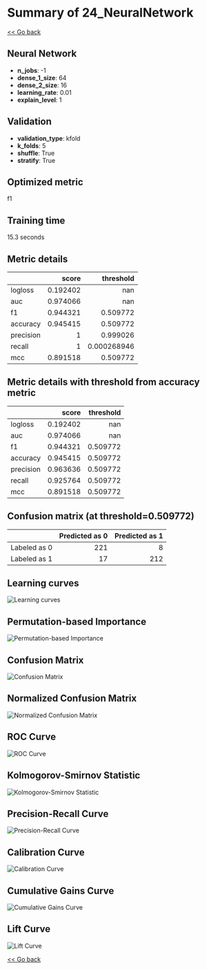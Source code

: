 # Summary of 24_NeuralNetwork

[<< Go back](../README.md)


## Neural Network
- **n_jobs**: -1
- **dense_1_size**: 64
- **dense_2_size**: 16
- **learning_rate**: 0.01
- **explain_level**: 1

## Validation
 - **validation_type**: kfold
 - **k_folds**: 5
 - **shuffle**: True
 - **stratify**: True

## Optimized metric
f1

## Training time

15.3 seconds

## Metric details
|           |    score |     threshold |
|:----------|---------:|--------------:|
| logloss   | 0.192402 | nan           |
| auc       | 0.974066 | nan           |
| f1        | 0.944321 |   0.509772    |
| accuracy  | 0.945415 |   0.509772    |
| precision | 1        |   0.999026    |
| recall    | 1        |   0.000268946 |
| mcc       | 0.891518 |   0.509772    |


## Metric details with threshold from accuracy metric
|           |    score |   threshold |
|:----------|---------:|------------:|
| logloss   | 0.192402 |  nan        |
| auc       | 0.974066 |  nan        |
| f1        | 0.944321 |    0.509772 |
| accuracy  | 0.945415 |    0.509772 |
| precision | 0.963636 |    0.509772 |
| recall    | 0.925764 |    0.509772 |
| mcc       | 0.891518 |    0.509772 |


## Confusion matrix (at threshold=0.509772)
|              |   Predicted as 0 |   Predicted as 1 |
|:-------------|-----------------:|-----------------:|
| Labeled as 0 |              221 |                8 |
| Labeled as 1 |               17 |              212 |

## Learning curves
![Learning curves](learning_curves.png)

## Permutation-based Importance
![Permutation-based Importance](permutation_importance.png)
## Confusion Matrix

![Confusion Matrix](confusion_matrix.png)


## Normalized Confusion Matrix

![Normalized Confusion Matrix](confusion_matrix_normalized.png)


## ROC Curve

![ROC Curve](roc_curve.png)


## Kolmogorov-Smirnov Statistic

![Kolmogorov-Smirnov Statistic](ks_statistic.png)


## Precision-Recall Curve

![Precision-Recall Curve](precision_recall_curve.png)


## Calibration Curve

![Calibration Curve](calibration_curve_curve.png)


## Cumulative Gains Curve

![Cumulative Gains Curve](cumulative_gains_curve.png)


## Lift Curve

![Lift Curve](lift_curve.png)



[<< Go back](../README.md)
